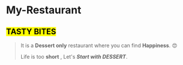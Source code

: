 # My-Restaurant

 ## <mark>**TASTY BITES** </mark> 

> It is a **Dessert only** restaurant where you can find **Happiness**. :heart_eyes:
>
> Life is too **short** , Let's ***Start with DESSERT***.